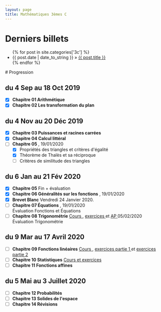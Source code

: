 ```yaml
---
layout: page
title: Mathématiques 3èmes C
---
```

# Derniers billets
<div>
<ul class="posts">
	  {% for post in site.categories['3c'] %}
    <li><span class="f1">{{ post.date | date_to_string }}</span> » <a href="{{ post.url }}" title="{{ post.title }}">{{ post.title }}</a></li>
  {% endfor %}
</ul>	
</div>
# Progression

## du 4 Sep au 18 Oct 2019
- [x] **Chapitre 01 Arithmétique** [<i class="far fa-file-pdf"></i>](https://drive.google.com/file/d/1iPajBuaDMVLPARAF7dWlLRuz4lnupHYg/view)
- [x] **Chapitre 02 Les transformation du plan** [<i class="far fa-file-pdf"></i>](https://drive.google.com/file/d/1d_XCQjfhmXg_ILBc8wfw4F5CiISxMc06/view)
  
## du 4 Nov au 20 Déc 2019
- [x] **Chapitre 03 Puissances et racines carrées** [<i class="far fa-file-pdf"></i>](https://drive.google.com/file/d/1_pHzYnhO1prBzoLBCUUu40Rdpmm0D8XM/view)
- [x] **Chapitre 04 Calcul littéral** [<i class="far fa-file-pdf"></i>](https://drive.google.com/file/d/1JQ7UsFG3VqQsYGKuFxaBvLLukkGy3hhQ/view)
- [ ] **Chapitre 05** [<i class="far fa-file-pdf"></i>](https://drive.google.com/file/d/1nY7AvUjTjDgrxGQUHPq8SXhI-bW2dKxG/view), 19/01/2020
	- [x] Propriétés des triangles et critères d'égalité
	- [x] Théorème de Thalès et sa réciproque
	- [ ] Critères de similitude des triangles

## du 6 Jan au 21 Fév 2020
- [x] **Chapitre 05** Fin + évaluation 
- [x] **Chapitre 06 Généralités sur les fonctions** [<i class="far fa-file-pdf"></i>](https://drive.google.com/file/d/1KDtYlbn0ZisVboDTmNjGk3qSinrD_oQb/view), 19/01/2020
- [x] **Brevet Blanc** Vendredi 24 Janvier 2020. [<i class="far fa-file-pdf"></i>](https://drive.google.com/file/d/13wE3gQRNQ0f7Z-nLowpSXPVKhSCbnOhJ/view)
- [ ] **Chapitre 07 Équations** [<i class="far fa-file-pdf"></i>](https://drive.google.com/file/d/1VkkUqpPz3B3kLsqoNd5UbhlGH9t3VXPz/view), 19/01/2020  
	Évaluation Fonctions et Équations <i class="far fa-file-pdf"></i>
- [ ] **Chapitre 08 Trigonométrie** [Cours <i class="far fa-file-pdf"></i>](https://drive.google.com/file/d/13BH-1m7E9sF9-26Of6raJGMfYsBH9OCn/view), [exercices <i class="far fa-file-pdf"></i>](https://drive.google.com/file/d/1fp6uwoi8hQtOWlSyiZbH9KcMo63hIu8o/view) et [AP <i class="far fa-file-pdf"></i>](https://drive.google.com/file/d/1XuhncvsoSOf4pDarKgZDnKeMxfXxb_cH/view) 05/02/2020  
	Évaluation Trigonométrie <i class="far fa-file-pdf"></i>

## du 9 Mar au 17 Avril 2020
- [ ] **Chapitre 09 Fonctions linéaires** [Cours <i class="far fa-file-pdf"></i>](https://drive.google.com/file/d/1SnQoPsfM0QJH6RPYAzqt27UhA7kJoVhH/view), [exercices partie 1 <i class="far fa-file-pdf"></i>](https://drive.google.com/file/d/1-FHnt5_ABfVQKwXehR_87ChLGtC1yGI5/view) et [exercices partie 2 <i class="far fa-file-pdf"></i>](https://drive.google.com/file/d/1cjwA7PG2CtgZpmY_Erwgz1SYC76cRAO7/view)
- [ ] **Chapitre 10 Statistiques** [Cours et exercices <i class="far fa-file-pdf"></i>](https://drive.google.com/file/d/11ABImX-oE_Ltu_Bu5Ete_GFyUIUyAmwP/view)
- [ ] **Chapitre 11 Fonctions affines** 
## du 5 Mai au 3 Juillet 2020 
- [ ] **Chapitre 12 Probabilités**
- [ ] **Chapitre 13 Solides de l'espace**
- [ ] **Chapitre 14 Révisions**